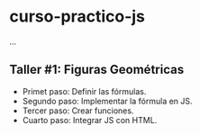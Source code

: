 # curso-practico-js

...

## Taller #1: Figuras Geométricas

- Primet paso: Definir las fórmulas.
- Segundo paso: Implementar la fórmula en JS.
- Tercer paso: Crear funciones.
- Cuarto paso: Integrar JS con HTML.
